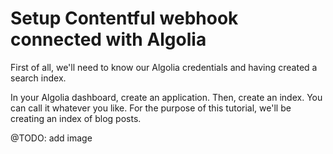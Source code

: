 # Setup Contentful webhook connected with Algolia

First of all, we'll need to know our Algolia credentials and having created a search index.

In your Algolia dashboard, create an application. Then, create an index. You can call it whatever you like. For the purpose of this tutorial, we'll be creating an index of blog posts.

@TODO: add image
